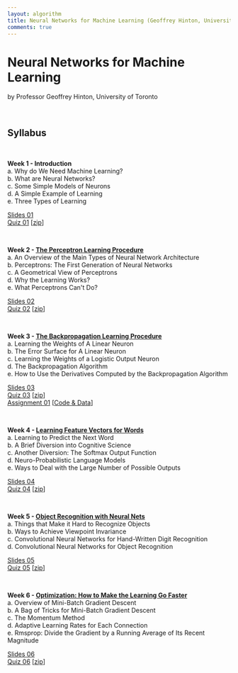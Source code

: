 ```yaml
---
layout: algorithm
title: Neural Networks for Machine Learning (Geoffrey Hinton, University of Toronto)
comments: true
---
```


# Neural Networks for Machine Learning
by Professor Geoffrey Hinton, University of Toronto

<br>

## Syllabus

<br>

**Week 1 - Introduction**<br>
a. Why do We Need Machine Learning?<br>
b. What are Neural Networks?<br>
c. Some Simple Models of Neurons<br>
d. A Simple Example of Learning<br>
e. Three Types of Learning<br>

[Slides 01]({{site.baseurl}}/algorithms/machinelearning/nnml/slides/Week1.pdf "Week 1: Introduction")<br>
[Quiz 01]({{site.baseurl}}/algorithms/machinelearning/nnml/quizzes/quiz01 "Quiz 1")
[[zip]({{site.baseurl}}/algorithms/machinelearning/nnml/quizzes/quiz01/quiz01.zip "quiz01.zip")]<br>

<br>

**Week 2 - [The Perceptron Learning Procedure]({{site.baseurl}}/algorithms/machinelearning/nnml/week2)**<br>
a. An Overview of the Main Types of Neural Network Architecture<br>
b. Perceptrons: The First Generation of Neural Networks<br>
c. A Geometrical View of Perceptrons<br>
d. Why the Learning Works?<br>
e. What Perceptrons Can't Do?<br>

[Slides 02]({{site.baseurl}}/algorithms/machinelearning/nnml/slides/Week2.pdf "Week 2 Slides")<br>
[Quiz 02]({{site.baseurl}}/algorithms/machinelearning/nnml/quizzes/quiz02 "Quiz 2")
[[zip]({{site.baseurl}}/algorithms/machinelearning/nnml/quizzes/quiz02/quiz02.zip "quiz02.zip")]<br>

<br>

**Week 3 - [The Backpropagation Learning Procedure]({{site.baseurl}}/algorithms/machinelearning/nnml/week3)**<br>
a. Learning the Weights of A Linear Neuron<br>
b. The Error Surface for A Linear Neuron<br>
c. Learning the Weights of a Logistic Output Neuron<br>
d. The Backpropagation Algorithm<br>
e. How to Use the Derivatives Computed by the Backpropagation Algorithm<br>

[Slides 03]({{site.baseurl}}/algorithms/machinelearning/nnml/slides/Week3.pdf "Week 3 Slides")<br>
[Quiz 03]({{site.baseurl}}/algorithms/machinelearning/nnml/quizzes/quiz03 "Quiz 3")
[[zip]({{site.baseurl}}/algorithms/machinelearning/nnml/quizzes/quiz03/quiz03.zip "quiz03.zip")]<br>
[Assignment 01]({{site.baseurl}}/algorithms/machinelearning/nnml/assignments/Assignment1/assign1.pdf "Assignment 1")
[[Code & Data]({{site.baseurl}}/algorithms/machinelearning/nnml/assignments/Assignment1/ "Code & Data for Assignment 1")]

<br>

**Week 4 - [Learning Feature Vectors for Words]({{site.baseurl}}/algorithms/machinelearning/nnml/week4)**<br>
a. Learning to Predict the Next Word<br>
b. A Brief Diversion into Cognitive Science<br>
c. Another Diversion: The Softmax Output Function<br>
d. Neuro-Probabilistic Language Models<br>
e. Ways to Deal with the Large Number of Possible Outputs<br>

[Slides 04]({{site.baseurl}}/algorithms/machinelearning/nnml/slides/Week4.pdf "Week 4 Slides")<br>
[Quiz 04]({{site.baseurl}}/algorithms/machinelearning/nnml/quizzes/quiz04 "Quiz 4")
[[zip]({{site.baseurl}}/algorithms/machinelearning/nnml/quizzes/quiz04/quiz04.zip "quiz04.zip")]<br>

<br>

**Week 5 - [Object Recognition with Neural Nets]({{site.baseurl}}/algorithms/machinelearning/nnml/week5)**<br>
a. Things that Make it Hard to Recognize Objects<br>
b. Ways to Achieve Viewpoint Invariance<br>
c. Convolutional Neural Networks for Hand-Written Digit Recognition<br>
d. Convolutional Neural Networks for Object Recognition<br>

[Slides 05]({{site.baseurl}}/algorithms/machinelearning/nnml/slides/Week5.pdf "Week 5 Slides")<br>
[Quiz 05]({{site.baseurl}}/algorithms/machinelearning/nnml/quizzes/quiz05 "Quiz 5")
[[zip]({{site.baseurl}}/algorithms/machinelearning/nnml/quizzes/quiz05/quiz05.zip "quiz05.zip")]<br>

<br>

**Week 6 - [Optimization: How to Make the Learning Go Faster]({{site.baseurl}}/algorithms/machinelearning/nnml/week6)**<br>
a. Overview of Mini-Batch Gradient Descent<br>
b. A Bag of Tricks for Mini-Batch Gradient Descent<br>
c. The Momentum Method<br>
d. Adaptive Learning Rates for Each Connection<br>
e. Rmsprop: Divide the Gradient by a Running Average of Its Recent Magnitude<br>

[Slides 06]({{site.baseurl}}/algorithms/machinelearning/nnml/slides/Week6.pdf "Week 6 Slides")<br>
[Quiz 06]({{site.baseurl}}/algorithms/machinelearning/nnml/quizzes/quiz06 "Quiz 6")
[[zip]({{site.baseurl}}/algorithms/machinelearning/nnml/quizzes/quiz06/quiz06.zip "quiz06.zip")]<br>


<br><br>

